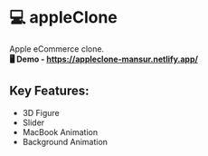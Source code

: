 # 💻 appleClone

Apple eCommerce clone. <br>
__🖥 Demo - https://appleclone-mansur.netlify.app/__


## Key Features: 
- 3D Figure
- Slider
- MacBook Animation
- Background Animation
